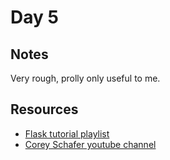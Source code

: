 # Day 5

## Notes

Very rough, prolly only useful to me.



## Resources

- [Flask tutorial playlist](https://youtube.com/playlist?list=PL-osiE80TeTs4UjLw5MM6OjgkjFeUxCYH)
- [Corey Schafer youtube channel](https://www.youtube.com/channel/UCCezIgC97PvUuR4_gbFUs5g)
